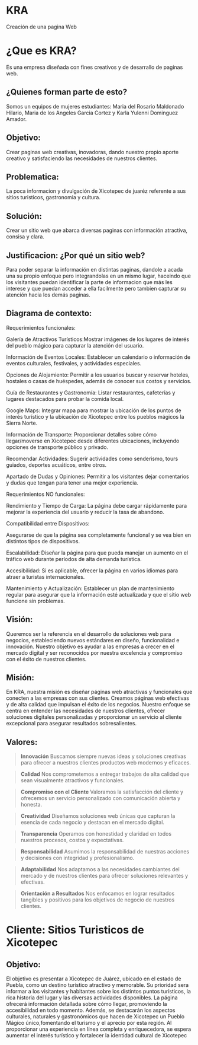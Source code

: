 # KRA

Creación de una pagina Web

# ¿Que es KRA?

Es una empresa diseñada con fines creativos y de desarrallo de paginas web.

## ¿Quienes forman parte de esto?

Somos un equipos de mujeres estudiantes: Maria del Rosario Maldonado Hilario, Maria de los Angeles Garcia Cortez y Karla Yulenni Dominguez Amador.

## Objetivo:

Crear paginas web creativas, inovadoras, dando nuestro propio aporte creativo y satisfaciendo las necesidades de  nuestros clientes.

## Problematica:

La poca informacion y divulgación de Xicotepec de juaréz referente a sus sitios turisticos, gastronomia y cultura.

## Solución:

Crear un sitio web que abarca diversas paginas con información atractiva, consisa y clara.

## Justificacion: ¿Por qué un sitio web?
Para poder separar la información en distintas paginas, dandole a acada una su propio enfoque pero integrandolas en un mismo lugar, haceindo que los visitantes puedan identificar la parte de informacion que más les interese y que puedan acceder a ella facilmente pero tambien capturar su atención hacia los demás paginas.

## Diagrama de contexto: ##
Requerimientos funcionales:

Galería de Atractivos Turísticos:Mostrar imágenes de los lugares de interés del pueblo mágico para capturar la atención del usuario.

Información de Eventos Locales: Establecer un calendario o información de eventos culturales, festivales, y actividades especiales.

Opciones de Alojamiento: Permitir a los usuarios buscar y reservar hoteles, hostales o casas de huéspedes, además de conocer sus costos y servicios.

Guía de Restaurantes y Gastronomía: Listar restaurantes, cafeterías y lugares destacados para probar la comida local.

Google Maps: Integrar mapa para mostrar la ubicación de los puntos de interés turístico y la ubicación de Xicotepec entre los pueblos mágicos la Sierra Norte.

Información de Transporte: Proporcionar detalles sobre cómo llegar/moverse en Xicotepec desde diferentes ubicaciones, incluyendo opciones de transporte público y privado.

Recomendar Actividades: Sugerir actividades como senderismo, tours guiados, deportes acuáticos, entre otros.

Apartado de Dudas y Opiniones: Permitir a los visitantes dejar comentarios y dudas que tengan para tener una mejor experiencia.


Requerimientos NO funcionales:

Rendimiento y Tiempo de Carga: La página debe cargar rápidamente para mejorar la experiencia del usuario y reducir la tasa de abandono.

Compatibilidad entre Dispositivos:

Asegurarse de que la página sea completamente funcional y se vea bien en distintos tipos de dispositivos.

Escalabilidad: Diseñar la página para que pueda manejar un aumento en el tráfico web durante períodos de alta demanda turística.

Accesibilidad: Si es aplicable, ofrecer la página en varios idiomas para atraer a turistas internacionales.

Mantenimiento y Actualización: Establecer un plan de mantenimiento regular para asegurar que la información esté actualizada y que el sitio web funcione sin problemas.


## Visión:
Queremos ser la referencia en el desarrollo de soluciones web para negocios, estableciendo nuevos estándares en diseño, funcionalidad e innovación. Nuestro objetivo es ayudar a las empresas a crecer en el mercado digital y ser reconocidos por nuestra excelencia y compromiso con el éxito de nuestros clientes.

## Misión:
En KRA, nuestra misión es diseñar páginas web atractivas y funcionales que conecten a las empresas con sus clientes.
Creamos páginas web efectivas y de alta calidad que impulsan el éxito de los negocios. Nuestro enfoque se centra en entender las necesidades de nuestros clientes, ofrecer soluciones digitales personalizadas y proporcionar un servicio al cliente excepcional para asegurar resultados sobresalientes.

## Valores:
> **Innovación**
Buscamos siempre nuevas ideas y soluciones creativas para ofrecer a nuestros clientes productos web modernos y eficaces.

>**Calidad**
Nos comprometemos a entregar trabajos de alta calidad que sean visualmente atractivos y funcionales.

>**Compromiso con el Cliente**
Valoramos la satisfacción del cliente y ofrecemos un servicio personalizado con comunicación abierta y honesta.

>**Creatividad**
Diseñamos soluciones web únicas que capturan la esencia de cada negocio y destacan en el mercado digital.

>**Transparencia**
Operamos con honestidad y claridad en todos nuestros procesos, costos y expectativas.

>**Responsabilidad**
Asumimos la responsabilidad de nuestras acciones y decisiones con integridad y profesionalismo.

>**Adaptabilidad**
Nos adaptamos a las necesidades cambiantes del mercado y de nuestros clientes para ofrecer soluciones relevantes y efectivas.

>**Orientación a Resultados**
Nos enfocamos en lograr resultados tangibles y positivos para los objetivos de negocio de nuestros clientes.



# Cliente: Sitios Turisticos de Xicotepec

## Objetivo:
El objetivo es presentar a Xicotepec de Juárez, ubicado en el estado de Puebla, como un destino turístico atractivo y memorable. Su prioridad sera informar a los visitantes y habitantes sobre los distintos puntos turísticos, la rica historia del lugar y las diversas actividades disponibles. La página ofrecerá información detallada sobre cómo llegar, promoviendo la accesibilidad en todo momento. Además, se destacarán los aspectos culturales, naturales y gastronómicos que hacen de Xicotepec un Pueblo Mágico único,fomentando el turismo y el aprecio por esta región. Al proporcionar una experiencia en línea completa y enriquecedora, se espera aumentar el interés turístico y fortalecer la identidad cultural de Xicotepec
